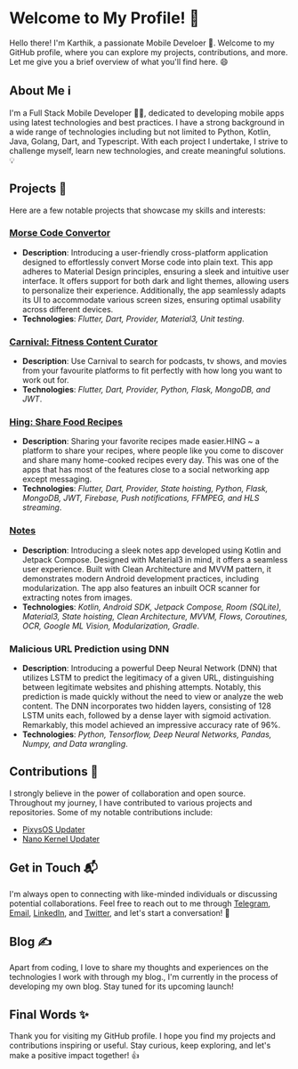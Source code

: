 # Welcome to My Profile! 👋

Hello there! I'm Karthik, a passionate Mobile Develoer 🚀. Welcome to my GitHub profile, where you can explore my projects, contributions, and more. Let me give you a brief overview of what you'll find here. 😄

## About Me ℹ️

I'm a Full Stack Mobile Developer 👨‍💻, dedicated to developing mobile apps using latest technologies and best practices. I have a strong background in a wide range of technologies including but not limited to Python, Kotlin, Java, Golang, Dart, and Typescript. With each project I undertake, I strive to challenge myself, learn new technologies, and create meaningful solutions. 💡

## Projects 📂

Here are a few notable projects that showcase my skills and interests:

### [Morse Code Convertor](https://github.com/AxelBlaz3/MorseCodeConvertor)

- **Description**: Introducing a user-friendly cross-platform application designed to effortlessly convert Morse code into plain text. This app adheres to Material Design principles, ensuring a sleek and intuitive user interface. It offers support for both dark and light themes, allowing users to personalize their experience. Additionally, the app seamlessly adapts its UI to accommodate various screen sizes, ensuring optimal usability across different devices.
- **Technologies**: _Flutter, Dart, Provider, Material3, Unit testing_.

### [Carnival: Fitness Content Curator](https://www.getcarnival.app)

- **Description**: Use Carnival to search for podcasts, tv shows, and movies from your favourite platforms to fit perfectly with how long you want to work out for.
- **Technologies**: _Flutter, Dart, Provider, Python, Flask, MongoDB, and JWT_.

### [Hing: Share Food Recipes](https://github.com/AxelBlaz3/Hing)

- **Description**: Sharing your favorite recipes made easier.HING ~ a platform to share your recipes, where people
like you come to discover and share many home-cooked recipes every day. This was one of the apps that has most of the features close to a social networking app except messaging. 
- **Technologies**: _Flutter, Dart, Provider, State hoisting, Python, Flask, MongoDB, JWT, Firebase, Push notifications, FFMPEG, and HLS streaming_.

### [Notes](https://github.com/AxelBlaz3/Notes)

- **Description**: Introducing a sleek notes app developed using Kotlin and Jetpack Compose. Designed with Material3 in mind, it offers a seamless user experience. Built with Clean Architecture and MVVM pattern, it demonstrates modern Android development practices, including modularization. The app also features an inbuilt OCR scanner for extracting notes from images.
- **Technologies**: _Kotlin, Android SDK, Jetpack Compose, Room (SQLite), Material3, State hoisting, Clean Architecture, MVVM, Flows, Coroutines, OCR, Google ML Vision, Modularization, Gradle_.

### Malicious URL Prediction using DNN

- **Description**: Introducing a powerful Deep Neural Network (DNN) that utilizes LSTM to predict the legitimacy of a given URL, distinguishing between legitimate websites and phishing attempts. Notably, this prediction is made quickly without the need to view or analyze the web content. The DNN incorporates two hidden layers, consisting of 128 LSTM units each, followed by a dense layer with sigmoid activation. Remarkably, this model achieved an impressive accuracy rate of 96%.
- **Technologies**: _Python, Tensorflow, Deep Neural Networks, Pandas, Numpy, and Data wrangling_.

## Contributions 🤝

I strongly believe in the power of collaboration and open source. Throughout my journey, I have contributed to various projects and repositories. Some of my notable contributions include:

- [PixysOS Updater](https://github.com/PixysOS/packages_apps_PixysUpdater)
- [Nano Kernel Updater](https://github.com/nano-kernel-project)

## Get in Touch 📬

I'm always open to connecting with like-minded individuals or discussing potential collaborations. Feel free to reach out to me through [Telegram](https://t.me/AxelBlaz3), [Email](mailto:karthikgaddam4@gmail.com), [LinkedIn](https://www.linkedin.com/in/karthikgaddam4), and [Twitter](https://twitter.com/AxelBlaz3), and let's start a conversation! 📩

## Blog ✍️

Apart from coding, I love to share my thoughts and experiences on the technologies I work with through my blog., I'm currently in the process of developing my own blog. Stay tuned for its upcoming launch!

## Final Words ✨

Thank you for visiting my GitHub profile. I hope you find my projects and contributions inspiring or useful. Stay curious, keep exploring, and let's make a positive impact together! 👍

<!--
**AxelBlaz3/AxelBlaz3** is a ✨ _special_ ✨ repository because its `README.md` (this file) appears on your GitHub profile.

Here are some ideas to get you started:

- 🔭 I’m currently working on ...
- 🌱 I’m currently learning ...
- 👯 I’m looking to collaborate on ...
- 🤔 I’m looking for help with ...
- 💬 Ask me about ...
- 📫 How to reach me: ...
- 😄 Pronouns: ...
- ⚡ Fun fact: ...
-->
